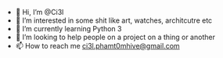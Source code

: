 - 👋 Hi, I’m @Ci3l
- 👀 I’m interested in some shit like art, watches, architcutre etc 
- 🌱 I’m currently learning Python 3
- 💞️ I’m looking to help people on a project on a thing or another
- 📫 How to reach me ci3l.phamt0mhive@gmail.com

